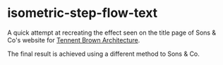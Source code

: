 # isometric-step-flow-text

A quick attempt at recreating the effect seen on the title page of Sons & Co's website for [Tennent Brown Architecture](http://tennentbrown.co.nz/).

The final result is achieved using a different method to Sons & Co.
